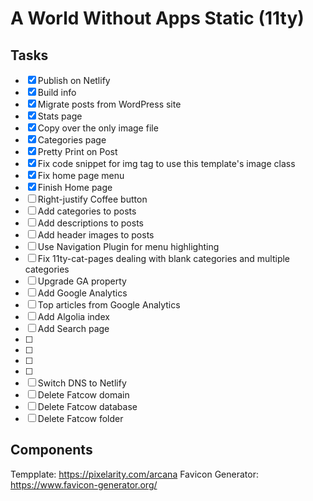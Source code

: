 # A World Without Apps Static (11ty)

## Tasks

* [x] Publish on Netlify
* [x] Build info
* [x] Migrate posts from WordPress site
* [x] Stats page
* [x] Copy over the only image file
* [x] Categories page 
* [x] Pretty Print on Post
* [x] Fix code snippet for img tag to use this template's image class
* [x] Fix home page menu
* [x] Finish Home page
* [ ] Right-justify Coffee button
* [ ] Add categories to posts
* [ ] Add descriptions to posts
* [ ] Add header images to posts
* [ ] Use Navigation Plugin for menu highlighting
* [ ] Fix 11ty-cat-pages dealing with blank categories and multiple categories
* [ ] Upgrade GA property
* [ ] Add Google Analytics
* [ ] Top articles from Google Analytics
* [ ] Add Algolia index
* [ ] Add Search page
* [ ] 
* [ ] 
* [ ] 
* [ ] 
* [ ] Switch DNS to Netlify
* [ ] Delete Fatcow domain
* [ ] Delete Fatcow database
* [ ] Delete Fatcow folder

## Components

Tempplate: https://pixelarity.com/arcana
Favicon Generator: https://www.favicon-generator.org/
